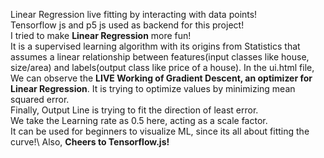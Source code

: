 Linear Regression live fitting by interacting with data points!\
Tensorflow js and p5 js used as backend for this project!\
I tried to make **Linear Regression** more fun!\
It is a supervised learning algorithm with its origins from Statistics that assumes a linear relationship between features(input classes like house, size/area) and labels(output class like price of a house).
In the ui.html file,
We can observe the **LIVE Working of Gradient Descent, an optimizer for Linear Regression**. It is trying to optimize values by minimizing mean squared error.\
Finally, Output Line is trying to fit the direction of least error.\
We take the Learning rate as 0.5 here, acting as a scale factor.\
It can be used for beginners to visualize ML, since its all about fitting the curve!\ 
Also, **Cheers to Tensorflow.js!** 
